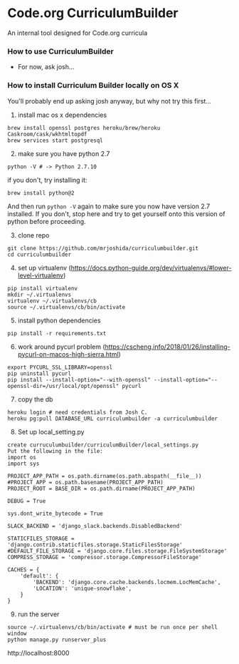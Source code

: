 Code.org CurriculumBuilder
=
An internal tool designed for Code.org curricula

### How to use CurriculumBuilder
- For now, ask josh...

### How to install Curriculum Builder locally on OS X

You'll probably end up asking josh anyway, but why not try this first...

1. install mac os x dependencies

  ```
  brew install openssl postgres heroku/brew/heroku Caskroom/cask/wkhtmltopdf
  brew services start postgresql
  ```

2. make sure you have python 2.7

  ```
  python -V # -> Python 2.7.10
  ```
  if you don't, try installing it:
  ```
  brew install python@2
  ```
  And then run `python -V` again to make sure you now have version 2.7 installed. If you don't, stop here and try to get yourself onto this version of python before proceeding.

3. clone repo

```
git clone https://github.com/mrjoshida/curriculumbuilder.git
cd curriculumbuilder
```

4. set up virtualenv (https://docs.python-guide.org/dev/virtualenvs/#lower-level-virtualenv)

```
pip install virtualenv
mkdir ~/.virtualenvs
virtualenv ~/.virtualenvs/cb
source ~/.virtualenvs/cb/bin/activate
```

5. install python dependencies

```
pip install -r requirements.txt
```

6. work around pycurl problem (https://cscheng.info/2018/01/26/installing-pycurl-on-macos-high-sierra.html)

```
export PYCURL_SSL_LIBRARY=openssl
pip uninstall pycurl
pip install --install-option="--with-openssl" --install-option="--openssl-dir=/usr/local/opt/openssl" pycurl
```

7. copy the db

```
heroku login # need credentials from Josh C.
heroku pg:pull DATABASE_URL curriculumbuilder -a curriculumbuilder
```

8. Set up local_setting.py

```
create curruculumbuilder/curriculumBuilder/local_settings.py
Put the following in the file:
import os
import sys

PROJECT_APP_PATH = os.path.dirname(os.path.abspath(__file__))
#PROJECT_APP = os.path.basename(PROJECT_APP_PATH)
PROJECT_ROOT = BASE_DIR = os.path.dirname(PROJECT_APP_PATH)

DEBUG = True

sys.dont_write_bytecode = True

SLACK_BACKEND = 'django_slack.backends.DisabledBackend'

STATICFILES_STORAGE = 'django.contrib.staticfiles.storage.StaticFilesStorage'
#DEFAULT_FILE_STORAGE = 'django.core.files.storage.FileSystemStorage'
COMPRESS_STORAGE = 'compressor.storage.CompressorFileStorage'

CACHES = {
    'default': {
        'BACKEND': 'django.core.cache.backends.locmem.LocMemCache',
        'LOCATION': 'unique-snowflake',
    }
}
```

9. run the server

```
source ~/.virtualenvs/cb/bin/activate # must be run once per shell window
python manage.py runserver_plus
```

http://localhost:8000
